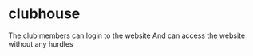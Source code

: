 # clubhouse
The club members can login to the website
And can access the website without any hurdles
